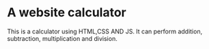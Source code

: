 # A website calculator 
This is a calculator using HTML,CSS AND JS.
It can perform addition, subtraction, multiplication and division.

